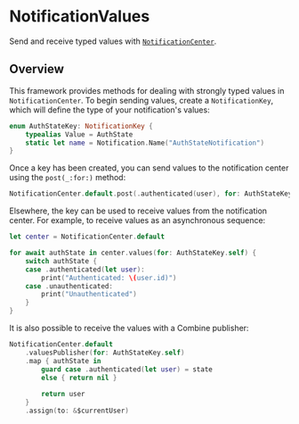 # NotificationValues

Send and receive typed values with [`NotificationCenter`](https://developer.apple.com/documentation/foundation/notificationcenter).

## Overview

This framework provides methods for dealing with strongly typed values in `NotificationCenter`. To begin sending values, create a `NotificationKey`, which will define the type of your notification's values:

```swift
enum AuthStateKey: NotificationKey {
    typealias Value = AuthState
    static let name = Notification.Name("AuthStateNotification")
}
```

Once a key has been created, you can send values to the notification center using the `post(_:for:)` method:

```swift
NotificationCenter.default.post(.authenticated(user), for: AuthStateKey.self)
```

Elsewhere, the key can be used to receive values from the notification center. For example, to receive values as an asynchronous sequence:

```swift
let center = NotificationCenter.default

for await authState in center.values(for: AuthStateKey.self) {
    switch authState {
    case .authenticated(let user):
        print("Authenticated: \(user.id)")
    case .unauthenticated:
        print("Unauthenticated")
    }
}
```

It is also possible to receive the values with a Combine publisher:

```swift
NotificationCenter.default
    .valuesPublisher(for: AuthStateKey.self)
    .map { authState in
        guard case .authenticated(let user) = state
        else { return nil }
    
        return user
    }
    .assign(to: &$currentUser)
```

